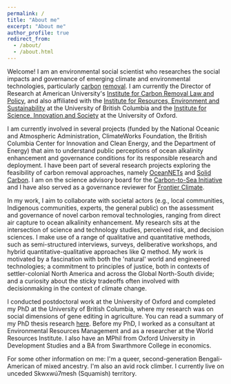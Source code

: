 ```yaml
---
permalink: /
title: "About me"
excerpt: "About me"
author_profile: true
redirect_from: 
  - /about/
  - /about.html
---
```

Welcome! I am an environmental social scientist who researches the social impacts and governance of emerging climate and environmental technologies, particularly [carbon](https://www.american.edu/sis/centers/carbon-removal/what-it-is.cfm) [removal](https://cdrprimer.org/). I am currently the Director of Research at American University's [Institute for Carbon Removal Law and Policy](https://www.american.edu/sis/centers/carbon-removal/), and also affiliated with the [Institute for Resources, Environment and Sustainability](https://www.ires.ubc.ca) at the University of British Columbia and the [Institute for Science, Innovation and Society](https://www.insis.ox.ac.uk) at the University of Oxford. 

I am currently involved in several projects (funded by the National Oceanic and Atmospheric Administration, ClimateWorks Foundation, the British Columbia Center for Innovation and Clean Energy, and the Department of Energy) that aim to understand public perceptions of ocean alkalinity enhancement and governance conditions for its responsible research and deployment. I have been part of several research projects exploring the feasibility of carbon removal approaches, namely [OceanNETs](https://www.oceannets.eu/) and [Solid Carbon](https://solidcarbon.ca/). I am on the science advisory board for the [Carbon-to-Sea Initiative](https://carbontosea.org/) and I have also served as a governance reviewer for [Frontier Climate](https://frontierclimate.com/).

In my work, I aim to collaborate with societal actors (e.g., local communities, Indigenous communities, experts, the general public) on the assessment and governance of novel carbon removal technologies, ranging from direct air capture to ocean alkalinity enhancement. My research sits at the intersection of science and technology studies, perceived risk, and decision sciences. I make use of a range of qualitative and quantitative methods, such as semi-structured interviews, surveys, deliberative workshops, and hybrid quantitative-qualitative approaches like Q method. My work is motivated by a fascination with both the 'natural' world and engineered technologies; a commitment to principles of justice, both in contexts of settler-colonial North America and across the Global North-South divide; and a curiosity about the sticky tradeoffs often involved with decisionmaking in the context of climate change. 

I conducted postdoctoral work at the University of Oxford and completed my PhD at the University of British Columbia, where my research was on social dimensions of gene editing in agriculture. You can read a summary of my PhD thesis research [here](https://sara-nawaz.github.io/files/Nawaz%20thesis%20summary.pdf). Before my PhD, I worked as a consultant at Environmental Resources Management and as a researcher at the World Resources Institute. I also have an MPhil from Oxford University in Development Studies and a BA from Swarthmore College in economics. 

For some other information on me: I'm a queer, second-generation Bengali-American of mixed ancestry. I'm also an avid rock climber. I currently live on unceded Skwxwú7mesh (Squamish) territory.
